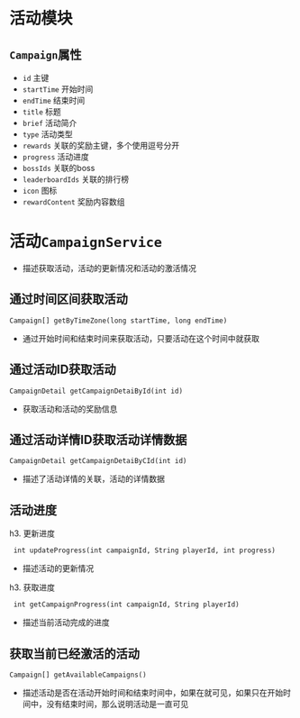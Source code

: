# 活动模块


##  `Campaign`属性


*  `id`  主键
*  `startTime`  开始时间
*  `endTime`  结束时间
*  `title`  标题
*  `brief`  活动简介
*  `type`  活动类型
*  `rewards` 关联的奖励主键，多个使用逗号分开
*  `progress` 活动进度
*  `bossIds`  关联的boss
*  `leaderboardIds` 关联的排行榜
*  `icon`  图标
*  `rewardContent` 奖励内容数组

# 活动`CampaignService`

* 描述获取活动，活动的更新情况和活动的激活情况

## 通过时间区间获取活动 

`Campaign[] getByTimeZone(long startTime, long endTime)`

* 通过开始时间和结束时间来获取活动，只要活动在这个时间中就获取


## 通过活动ID获取活动 

`CampaignDetail getCampaignDetaiById(int id)`
 

* 获取活动和活动的奖励信息

## 通过活动详情ID获取活动详情数据 

`CampaignDetail getCampaignDetaiByCId(int id)`

* 描述了活动详情的关联，活动的详情数据

## 活动进度

 
h3. 更新进度 

` int updateProgress(int campaignId, String playerId, int progress)`
            
* 描述活动的更新情况
    
h3. 获取进度 

` int getCampaignProgress(int campaignId, String playerId)`

* 描述当前活动完成的进度

 

## 获取当前已经激活的活动 

`Campaign[] getAvailableCampaigns()`


* 描述活动是否在活动开始时间和结束时间中，如果在就可见，如果只在开始时间中，没有结束时间，那么说明活动是一直可见
